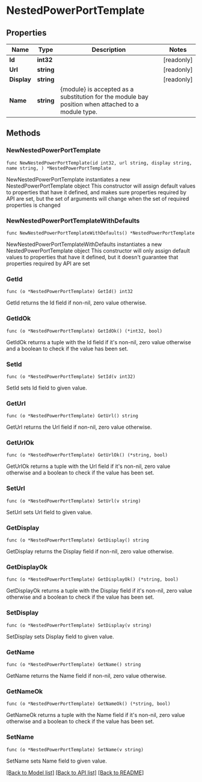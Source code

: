 # NestedPowerPortTemplate

## Properties

Name | Type | Description | Notes
------------ | ------------- | ------------- | -------------
**Id** | **int32** |  | [readonly] 
**Url** | **string** |  | [readonly] 
**Display** | **string** |  | [readonly] 
**Name** | **string** |          {module} is accepted as a substitution for the module bay position when attached to a module type.          | 

## Methods

### NewNestedPowerPortTemplate

`func NewNestedPowerPortTemplate(id int32, url string, display string, name string, ) *NestedPowerPortTemplate`

NewNestedPowerPortTemplate instantiates a new NestedPowerPortTemplate object
This constructor will assign default values to properties that have it defined,
and makes sure properties required by API are set, but the set of arguments
will change when the set of required properties is changed

### NewNestedPowerPortTemplateWithDefaults

`func NewNestedPowerPortTemplateWithDefaults() *NestedPowerPortTemplate`

NewNestedPowerPortTemplateWithDefaults instantiates a new NestedPowerPortTemplate object
This constructor will only assign default values to properties that have it defined,
but it doesn't guarantee that properties required by API are set

### GetId

`func (o *NestedPowerPortTemplate) GetId() int32`

GetId returns the Id field if non-nil, zero value otherwise.

### GetIdOk

`func (o *NestedPowerPortTemplate) GetIdOk() (*int32, bool)`

GetIdOk returns a tuple with the Id field if it's non-nil, zero value otherwise
and a boolean to check if the value has been set.

### SetId

`func (o *NestedPowerPortTemplate) SetId(v int32)`

SetId sets Id field to given value.


### GetUrl

`func (o *NestedPowerPortTemplate) GetUrl() string`

GetUrl returns the Url field if non-nil, zero value otherwise.

### GetUrlOk

`func (o *NestedPowerPortTemplate) GetUrlOk() (*string, bool)`

GetUrlOk returns a tuple with the Url field if it's non-nil, zero value otherwise
and a boolean to check if the value has been set.

### SetUrl

`func (o *NestedPowerPortTemplate) SetUrl(v string)`

SetUrl sets Url field to given value.


### GetDisplay

`func (o *NestedPowerPortTemplate) GetDisplay() string`

GetDisplay returns the Display field if non-nil, zero value otherwise.

### GetDisplayOk

`func (o *NestedPowerPortTemplate) GetDisplayOk() (*string, bool)`

GetDisplayOk returns a tuple with the Display field if it's non-nil, zero value otherwise
and a boolean to check if the value has been set.

### SetDisplay

`func (o *NestedPowerPortTemplate) SetDisplay(v string)`

SetDisplay sets Display field to given value.


### GetName

`func (o *NestedPowerPortTemplate) GetName() string`

GetName returns the Name field if non-nil, zero value otherwise.

### GetNameOk

`func (o *NestedPowerPortTemplate) GetNameOk() (*string, bool)`

GetNameOk returns a tuple with the Name field if it's non-nil, zero value otherwise
and a boolean to check if the value has been set.

### SetName

`func (o *NestedPowerPortTemplate) SetName(v string)`

SetName sets Name field to given value.



[[Back to Model list]](../README.md#documentation-for-models) [[Back to API list]](../README.md#documentation-for-api-endpoints) [[Back to README]](../README.md)


